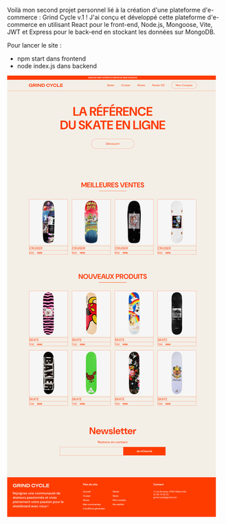 Voilà mon second projet personnel lié à la création d'une plateforme d'e-commerce : Grind Cycle v.1 ! J'ai conçu et développé cette plateforme d'e-commerce en utilisant React pour le front-end, Node.js, Mongoose, Vite, JWT et Express pour le back-end en stockant les données sur MongoDB.

Pour lancer le site :
- npm start dans frontend
- node index.js dans backend

![Preview](grindcycle.png)
